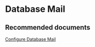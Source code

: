 <properties
	pageTitle="Features/Database Mail"
	description="Features/Database Mail"
	service="microsoft.sql"
	resource="servers"
	authors="MladjoA"
	displayOrder=""
	selfHelpType="generic"
	supportTopicIds="32594717"
	resourceTags=""
	productPesIds="16259"
	cloudEnvironments="public"
/>

# Database Mail

## **Recommended documents**
[Configure Database Mail](https://docs.microsoft.com/en-us/sql/relational-databases/database-mail/configure-database-mail)
